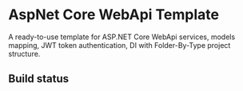 # AspNet Core WebApi Template

A ready-to-use template for ASP.NET Core WebApi services, models mapping, JWT token authentication, DI with Folder-By-Type project structure.

## Build status

